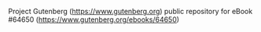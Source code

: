 Project Gutenberg (https://www.gutenberg.org) public repository for eBook #64650 (https://www.gutenberg.org/ebooks/64650)
